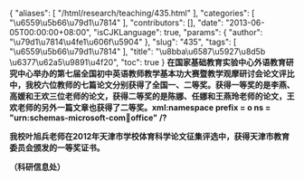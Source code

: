 {
    "aliases": [
        "/html/research/teaching/435.html"
    ],
    "categories": [
        "\u6559\u5b66\u79d1\u7814"
    ],
    "contributors": [],
    "date": "2013-06-05T00:00:00+08:00",
    "isCJKLanguage": true,
    "params": {
        "author": "\u79d1\u7814\u4fe1\u606f\u5904"
    },
    "slug": "435",
    "tags": [
        "\u6559\u5b66\u79d1\u7814"
    ],
    "title": "\u8bba\u6587\u5927\u8d5b \u6377\u62a5\u9891\u4f20",
    "toc": true
}
**在国家基础教育实验中心外语教育研究中心举办的第七届全国初中英语教师教学基本功大赛暨教学观摩研讨会论文评比中，我校六位教师的七篇论文分别获得了全国一、二等奖。获得一等奖的是李燕、高媛和王欢三位老师的论文，获得二等奖的是陈娜、任娜和王燕玲老师的论文，王欢老师的另外一篇文章也获得了二等奖。xml:namespace prefix = o ns = "urn:schemas-microsoft-com:office:office" /?**

**我校叶旭兵老师在2012年天津市学校体育科学论文征集评选中，获得天津市教育委员会颁发的一等奖证书。**

**（科研信息处）**

